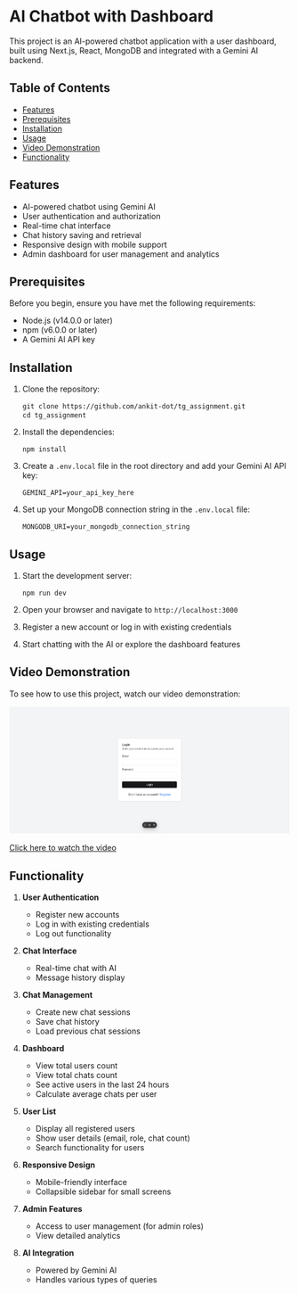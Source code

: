 # AI Chatbot with Dashboard

This project is an AI-powered chatbot application with a user dashboard, built using Next.js, React, MongoDB and integrated with a Gemini AI backend.

## Table of Contents

- [Features](#features)
- [Prerequisites](#prerequisites)
- [Installation](#installation)
- [Usage](#usage)
- [Video Demonstration](#video-demonstration)
- [Functionality](#functionality)

## Features

- AI-powered chatbot using Gemini AI
- User authentication and authorization
- Real-time chat interface
- Chat history saving and retrieval
- Responsive design with mobile support
- Admin dashboard for user management and analytics

## Prerequisites

Before you begin, ensure you have met the following requirements:

- Node.js (v14.0.0 or later)
- npm (v6.0.0 or later)
- A Gemini AI API key

## Installation

1. Clone the repository:

   ```
   git clone https://github.com/ankit-dot/tg_assignment.git
   cd tg_assignment
   ```

2. Install the dependencies:

   ```
   npm install
   ```

3. Create a `.env.local` file in the root directory and add your Gemini AI API key:

   ```
   GEMINI_API=your_api_key_here
   ```

4. Set up your MongoDB connection string in the `.env.local` file:
   ```
   MONGODB_URI=your_mongodb_connection_string
   ```

## Usage

1. Start the development server:

   ```
   npm run dev
   ```

2. Open your browser and navigate to `http://localhost:3000`

3. Register a new account or log in with existing credentials

4. Start chatting with the AI or explore the dashboard features

## Video Demonstration

To see how to use this project, watch our video demonstration:

[![AI Chatbot Demo](./thumbnailPhoto.png)](https://www.youtube.com/watch?v=VtDfkF7PF0A)

[Click here to watch the video](https://www.youtube.com/watch?v=VtDfkF7PF0A)

## Functionality

1. **User Authentication**

   - Register new accounts
   - Log in with existing credentials
   - Log out functionality

2. **Chat Interface**

   - Real-time chat with AI
   - Message history display
   

3. **Chat Management**

   - Create new chat sessions
   - Save chat history
   - Load previous chat sessions

4. **Dashboard**

   - View total users count
   - View total chats count
   - See active users in the last 24 hours
   - Calculate average chats per user

5. **User List**

   - Display all registered users
   - Show user details (email, role, chat count)
   - Search functionality for users

6. **Responsive Design**

   - Mobile-friendly interface
   - Collapsible sidebar for small screens

7. **Admin Features**

   - Access to user management (for admin roles)
   - View detailed analytics

8. **AI Integration**
   - Powered by Gemini AI
   - Handles various types of queries
   
